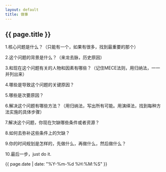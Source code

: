 ```yaml
---
layout: default
title: 做事
---
```


## {{ page.title }}

1.核心问题是什么？（只能有一个，如果有很多，找到最重要的那个）

2.这个问题的背景是什么？（来龙去脉，历史原因）

3.和现在这个问题有关的人物和因素有哪些？（记住MECE法则，用归纳法，一一并列出来）

4.哪些是导致这个问题的关键原因？

5.哪些是次要原因？

6.解决这个问题有哪些方法？（用归纳法，写出所有可能。用演绎法，找到每种方法实施的具体步骤）

7.解决这个问题，你现在欠缺哪些条件或者资源？

8.如何去弥补这些条件上的欠缺？

9.你的时间规划是怎样的，先做什么，再做什么，然后做什么？

10.最后一步，just do it.

{{ page.date | date: "%Y-%m-%d %H:%M:%S" }}